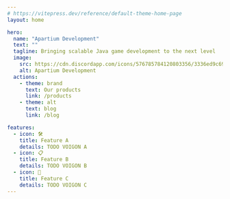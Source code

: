 ```yaml
---
# https://vitepress.dev/reference/default-theme-home-page
layout: home

hero:
  name: "Apartium Development"
  text: ""
  tagline: Bringing scalable Java game development to the next level
  image:
    src: https://cdn.discordapp.com/icons/576785784120803356/3336ed9c69c9dd3a726a6ffeaa702607.png?size=2048
    alt: Apartium Development
  actions:
    - theme: brand
      text: Our products
      link: /products
    - theme: alt
      text: blog
      link: /blog

features:
  - icon: 🛠️    
    title: Feature A
    details: TODO VOIGON A
  - icon: 📋
    title: Feature B
    details: TODO VOIGON B
  - icon: 🚩
    title: Feature C
    details: TODO VOIGON C
---
```

<script setup>
import {
  VPTeamPage,
  VPTeamPageTitle,
  VPTeamMembers
} from 'vitepress/theme';

const member = [
  {
    avatar: 'https://www.github.com/IdanKoblik.png',
    name: 'Idan Koblik',
    title: 'Contributor',
    links: [
      { icon: 'github', link: 'https://github.com/IdanKoblik' },
      { icon: 'discord', link: 'https://discord.com/users/429212281914785793' },
      { icon: 'linkedin', link: 'https://www.linkedin.com/in/idan-k/' }
    ]
  },
  {
    avatar: 'https://www.github.com/ikfir.png',
    name: 'Kfir Botnik',
    title: 'Senior Contributor',
    links: [
      { icon: 'github', link: 'https://github.com/ikfir' },
      { icon: 'discord', link: 'https://discord.com/users/248460319117017088' },
      { icon: 'linkedin', link: 'https://www.linkedin.com/in/kfir-botnik/' }
    ]
  },
  {
    avatar: 'https://www.github.com/liorsl.png',
    name: 'Lior Slakman',
    title: 'Maintainer',
    links: [
      { icon: 'github', link: 'https://github.com/liorsl' },
      { icon: 'discord', link: 'https://discord.com/users/331785139656851457' },
      { icon: 'linkedin', link: 'https://www.linkedin.com/in/lior-slakman-3076a2219/' }
    ]
  },
  {
    avatar: 'https://www.github.com/ofirtim.png',
    name: 'Ofir Hoffman',
    title: 'Senior Contributor',
    links: [
      { icon: 'github', link: 'https://github.com/ofirtim' },
      { icon: 'discord', link: 'https://discord.com/users/201095264021250048' },
      { icon: 'linkedin', link: 'https://www.linkedin.com/in/ofir-hoffman-503518221/' }
    ]
  },
  {
    avatar: 'https://www.github.com/justnotro.png',
    name: 'Eilon Hafzadi',
    title: 'Contributor',
    links: [
      { icon: 'github', link: 'https://github.com/justnotro' },
      { icon: 'discord', link: 'https://discord.com/users/333628700321120257' }
    ]
  }
]
</script>


<style>

.VPTeamMembers > div {
    grid-template-columns: repeat(auto-fit, minmax(204px, 1fr)) !important;
}

.image-bg > img {
    border-radius: 30px !important;
}

</style>

<center>
    <VPTeamPageTitle>
        <template #title>Our Team</template>
        <template #lead>The people that makes our projects possible</template>
    </VPTeamPageTitle>
    <VPTeamPageSection>
          <VPTeamMembers
            size="small" :members="member"
          />
    </VPTeamPageSection>
</center>
